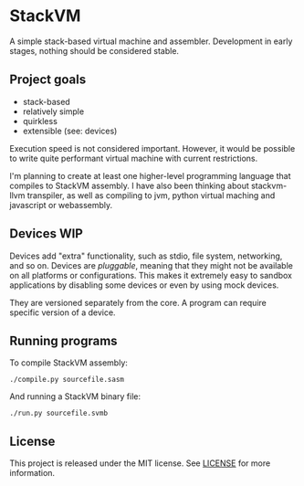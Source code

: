 # StackVM

A simple stack-based virtual machine and assembler. Development in early stages, nothing should be considered stable.

## Project goals

* stack-based
* relatively simple
* quirkless
* extensible (see: devices)

Execution speed is not considered important. However, it would be possible to write quite performant virtual machine with current restrictions.

I'm planning to create at least one higher-level programming language that compiles to StackVM assembly. I have also been thinking about stackvm-llvm transpiler, as well as compiling to jvm, python virtual maching and javascript or webassembly.

## Devices WIP

Devices add "extra" functionality, such as stdio, file system, networking, and so on. Devices are *pluggable*, meaning that they might not be available on all platforms or configurations. This makes it extremely easy to sandbox applications by disabling some devices or even by using mock devices.

They are versioned separately from the core. A program can require specific version of a device.


## Running programs

To compile StackVM assembly:

    ./compile.py sourcefile.sasm

And running a StackVM binary file:

    ./run.py sourcefile.svmb


## License

This project is released under the MIT license. See [LICENSE](/LICENSE) for more information.
